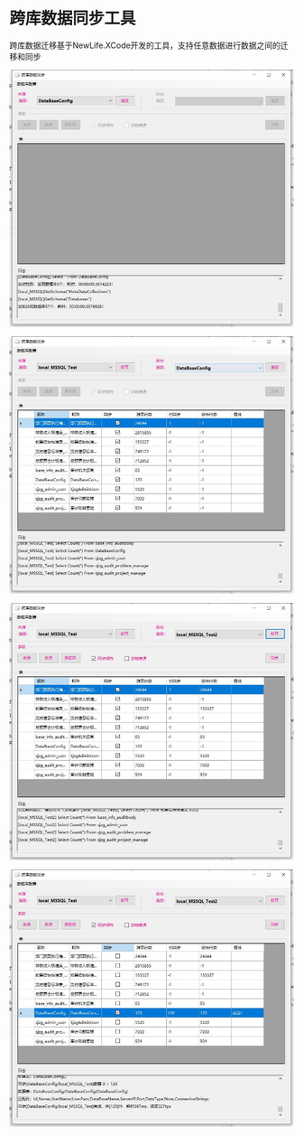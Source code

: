 # 跨库数据同步工具

跨库数据迁移基于NewLife.XCode开发的工具，支持任意数据进行数据之间的迁移和同步

![测试1](/Doc/1.jpg)

![测试2](/Doc/2.jpg)

![测试3](/Doc/3.jpg)

![测试4](/Doc/4.jpg)
